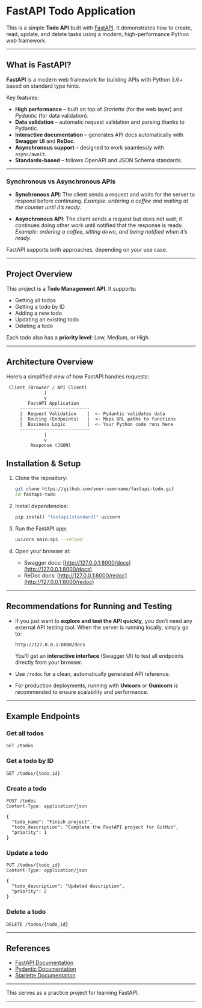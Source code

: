 # FastAPI Todo Application

This is a simple **Todo API** built with [FastAPI](https://fastapi.tiangolo.com/).
It demonstrates how to create, read, update, and delete tasks using a modern, high-performance Python web framework.

---

## What is FastAPI?

**FastAPI** is a modern web framework for building APIs with Python 3.6+ based on standard type hints.

Key features:

* **High performance** – built on top of *Starlette* (for the web layer) and *Pydantic* (for data validation).
* **Data validation** – automatic request validation and parsing thanks to Pydantic.
* **Interactive documentation** – generates API docs automatically with **Swagger UI** and **ReDoc**.
* **Asynchronous support** – designed to work seamlessly with `async/await`.
* **Standards-based** – follows OpenAPI and JSON Schema standards.

---

### Synchronous vs Asynchronous APIs

* **Synchronous API**: The client sends a request and waits for the server to respond before continuing.
  *Example: ordering a coffee and waiting at the counter until it’s ready.*

* **Asynchronous API**: The client sends a request but does not wait; it continues doing other work until notified that the response is ready.
  *Example: ordering a coffee, sitting down, and being notified when it’s ready.*

FastAPI supports both approaches, depending on your use case.

---

## Project Overview

This project is a **Todo Management API**. It supports:

* Getting all todos
* Getting a todo by ID
* Adding a new todo
* Updating an existing todo
* Deleting a todo

Each todo also has a **priority level**: Low, Medium, or High.

---

## Architecture Overview

Here’s a simplified view of how FastAPI handles requests:

```
 Client (Browser / API Client)
              |
              v
        FastAPI Application
     --------------------------
     |  Request Validation    |  <- Pydantic validates data
     |  Routing (Endpoints)   |  <- Maps URL paths to functions
     |  Business Logic        |  <- Your Python code runs here
     --------------------------
              |
              v
         Response (JSON)
```
## Installation & Setup

1. Clone the repository:

   ```bash
   git clone https://github.com/your-username/fastapi-todo.git
   cd fastapi-todo
   ```

2. Install dependencies:

   ```bash
   pip install "fastapi[standard]" uvicorn
   ```

3. Run the FastAPI app:

   ```bash
   uvicorn main:api --reload
   ```

4. Open your browser at:

   * Swagger docs: [http://127.0.0.1:8000/docs](http://127.0.0.1:8000/docs)
   * ReDoc docs: [http://127.0.0.1:8000/redoc](http://127.0.0.1:8000/redoc)

---

## Recommendations for Running and Testing

* If you just want to **explore and test the API quickly**, you don’t need any external API testing tool.
  When the server is running locally, simply go to:

  ```
  http://127.0.0.1:8000/docs
  ```

  You’ll get an **interactive interface** (Swagger UI) to test all endpoints directly from your browser.

* Use `/redoc` for a clean, automatically generated API reference.

* For production deployments, running with **Uvicorn** or **Gunicorn** is recommended to ensure scalability and performance.

---

## Example Endpoints

### Get all todos

```http
GET /todos
```

### Get a todo by ID

```http
GET /todos/{todo_id}
```

### Create a todo

```http
POST /todos
Content-Type: application/json

{
  "todo_name": "Finish project",
  "todo_description": "Complete the FastAPI project for GitHub",
  "priority": 1
}
```

### Update a todo

```http
PUT /todos/{todo_id}
Content-Type: application/json

{
  "todo_description": "Updated description",
  "priority": 2
}
```

### Delete a todo

```http
DELETE /todos/{todo_id}
```

---

## References

* [FastAPI Documentation](https://fastapi.tiangolo.com/)
* [Pydantic Documentation](https://docs.pydantic.dev/)
* [Starlette Documentation](https://www.starlette.io/)

---

This serves as a practice project for learning FastAPI.

---
